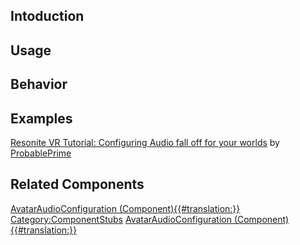 <languages></languages> <translate>

## Intoduction

## Usage

## Behavior

## Examples

[Resonite VR Tutorial: Configuring Audio fall off for your
worlds](https://www.youtube.com/watch?v=HBo8ruQj0M0) by
[ProbablePrime](User:ProbablePrime "wikilink")

## Related Components

</translate>

[AvatarAudioConfiguration
(Component){{#translation:}}](Category:Components{{#translation:}} "wikilink")
[Category:ComponentStubs](Category:ComponentStubs "wikilink")
[AvatarAudioConfiguration
(Component){{#translation:}}](Category:Components:Users:Common_Avatar_System:Audio{{#translation:}} "wikilink")